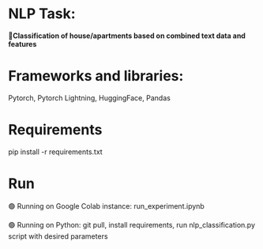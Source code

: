 # NLP Task:

🎯**Classification of house/apartments based on combined text data and features** 

# Frameworks and libraries:
Pytorch, Pytorch Lightning, HuggingFace, Pandas

# Requirements
pip install -r requirements.txt

# Run 
  🟢 Running on Google Colab instance: run_experiment.ipynb 
  
  🟢 Running on Python: git pull, install requirements, run nlp_classification.py script with desired parameters
